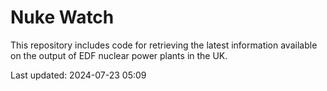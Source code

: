 # Nuke Watch

This repository includes code for retrieving the latest information available on the output of EDF nuclear power plants in the UK.

Last updated: 2024-07-23 05:09
